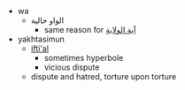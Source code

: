 - wa
    - الواو حالية
        - same reason for [آية الولاية](https://ar.wikipedia.org/wiki/آية_الولاية)
- yakhtasimun
    - [ifti'al](https://en.wikipedia.org/wiki/Arabic_verbs#Formation_of_derived_stems_(%22forms%22))
        - sometimes hyperbole
        - vicious dispute
    - dispute and hatred, torture upon torture